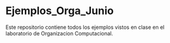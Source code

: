 # Ejemplos_Orga_Junio

Este repositorio contiene todos los ejemplos vistos en clase en el laboratorio de Organizacion Computacional.